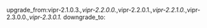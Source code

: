 upgrade_from:vipr-2.1.0.3.*,vipr-2.2.0.0.*,vipr-2.2.0.1.*,vipr-2.2.1.0.*,vipr-2.3.0.0.*,vipr-2.3.0.1.*
downgrade_to:
